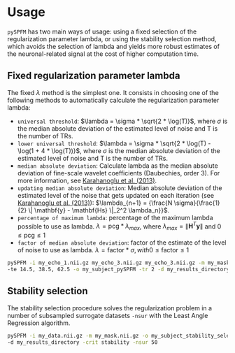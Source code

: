 # Usage

`pySPFM` has two main ways of usage: using a fixed selection of the regularization parameter lambda,
or using the stability selection method, which avoids the selection of lambda and yields more robust
estimates of the neuronal-related signal at the cost of higher computation time.

## Fixed regularization parameter lambda

The fixed $\lambda$ method is the simplest one. It consists in choosing one of the following methods
to automatically calculate the regularization parameter lambda:

- `universal threshold`:
  $\lambda = \sigma * \sqrt{2 * \log(T)}$, where $\sigma$ is the median absolute
  deviation of the estimated level of noise and T is the number of TRs.
- `lower universal threshold`:
  $\lambda = \sigma * \sqrt{2 * \log(T) - \log(1 + 4 * \log(T))}$, where $\sigma$
  is the median absolute deviation of the estimated level of noise and T is the number of TRs.
- `median absolute deviation`:
  Calculate lambda as the median absolute deviation of fine-scale wavelet coefficients
  (Daubechies, order 3). For more information, see [Karahanoglu et al. (2013)].
- `updating median absolute deviation`:
  Median absolute deviation of the estimated level of the noise that gets updated on each
  iteration (see [Karahanoglu et al. (2013)]):
  $\lambda_{n+1} = {\frac{N \sigma}{\frac{1}{2} \| \mathbf{y} - \mathbf{Hs} \|_2^2 \lambda_n}}$.
- `percentage of maximum lambda`:
  percentage of the maximum lambda possible to use as lambda.
  $\lambda = \textrm{pcg} * \lambda_{max}$,
  where $\lambda_{max}= \| \mathbf{H}^T \mathbf{y} \|$ and
  $0 \leq \textrm{pcg} \leq 1$
- `factor of median absolute deviation`:
  factor of the estimate of the level of noise to use as lambda.
  $\lambda = \textrm{factor} * \sigma, with 0 \leq \textrm{factor} \leq 1$

```bash
pySPFM -i my_echo_1.nii.gz my_echo_3.nii.gz my_echo_3.nii.gz -m my_mask.nii.gz
-te 14.5, 38.5, 62.5 -o my_subject_pySPFM -tr 2 -d my_results_directory -crit mad
```

## Stability selection

The stability selection procedure solves the regularization problem in a number of subsampled
surrogate datasets `-nsur` with the Least Angle Regression algorithm.

```bash
pySPFM -i my_data.nii.gz -m my_mask.nii.gz -o my_subject_stability_selection -tr 2
-d my_results_directory -crit stability -nsur 50
```

[karahanoglu et al. (2013)]: https://10.1016/j.neuroimage.2013.01.067
